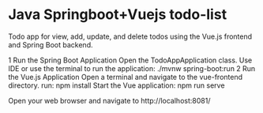 # Java Springboot+Vuejs todo-list

Todo app for view, add, update, and delete todos using the Vue.js frontend and Spring Boot backend.

1 Run the Spring Boot Application
Open the TodoAppApplication class.
Use IDE or use the terminal to run the application:
./mvnw spring-boot:run
2 Run the Vue.js Application
Open a terminal and navigate to the vue-frontend directory.
run: npm install
Start the Vue application:
npm run serve

Open your web browser and navigate to http://localhost:8081/
